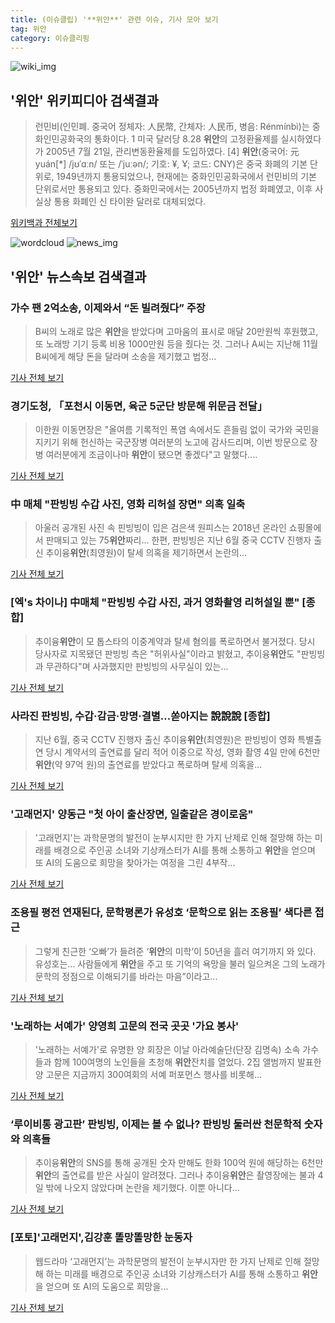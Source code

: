 ```yaml
---
title: (이슈클립) '**위안**' 관련 이슈, 기사 모아 보기
tag: 위안
category: 이슈클리핑
---
```

![wiki_img](https://user-images.githubusercontent.com/42597476/44503234-41136a80-a6d0-11e8-9071-6fc6418eafe4.png)
## **'**위안**'** 위키피디아 검색결과
>런민비(인민폐. 중국어 정체자: 人民幣, 간체자: 人民币, 병음: Rénmínbì)는 중화인민공화국의 통화이다. 1 미국 달러당 8.28 **위안**의 고정환율제를 실시하였다가 2005년 7월 21일, 관리변동환율제를 도입하였다. [4] **위안**(중국어: 元 yuán[*] /jʊˈɑːn/ 또는 /ˈjuːən/; 기호: ¥, Ұ; 코드: CNY)은 중국 화폐의 기본 단위로, 1949년까지 통용되었으나, 현재에는 중화인민공화국에서 런민비의 기본 단위로서만 통용되고 있다. 중화민국에서는 2005년까지 법정 화폐였고, 이후 사실상 통용 화폐인 신 타이완 달러로 대체되었다.

<a href="https://ko.wikipedia.org/wiki/위안" target="_blank">위키백과 전체보기</a>

![wordcloud](https://s3.ap-northeast-2.amazonaws.com/lyrics101-wordcloud/2018-09-10-1536573282.png)
![news_img](https://user-images.githubusercontent.com/42597476/44507050-1206f400-a6e4-11e8-8d98-7ffbfebb353f.png)
## **'**위안**'** 뉴스속보 검색결과
### 가수 팬 2억소송, 이제와서 “돈 빌려줬다” 주장

>B씨의 노래로 많은 **위안**을 받았다며 고마움의 표시로 매달 20만원씩 후원했고, 또 노래방 기기 등록 비용 1000만원 등을 줬다는 것.   그러나 A씨는 지난해 11월 B씨에게 해당 돈을 달라며 소송을 제기했고 법정...

<a href="http://www.etnews.com/20180910000165" target="_blank">기사 전체 보기</a>

### 경기도청, 「포천시 이동면, 육군 5군단 방문해 위문금 전달」

>이한원 이동면장은 "올여름 기록적인 폭염 속에서도 흔들림 없이 국가와 국민을 지키기 위해 헌신하는 국군장병 여러분의 노고에 감사드리며, 이번 방문으로 장병 여러분에게 조금이나마 **위안**이 됐으면 좋겠다"고 말했다....

<a href="http://www.whitepaper.co.kr/news/articleView.html?idxno=114951" target="_blank">기사 전체 보기</a>

### 中 매체 "판빙빙 수갑 사진, 영화 리허설 장면" 의혹 일축

>아울러 공개된 사진 속 핀빙빙이 입은 검은색 원피스는 2018년 온라인 쇼핑몰에서 판매되고 있는 75**위안**짜리... 한편, 판빙빙은 지난 6월 중국 CCTV 진행자 출신 추이융**위안**(최영원)이 탈세 의혹을 제기하면서 논란의...

<a href="http://www.sedaily.com/NewsView/1S4KZMMEFI" target="_blank">기사 전체 보기</a>

### [엑's 차이나] 中매체 "판빙빙 수갑 사진, 과거 영화촬영 리허설일 뿐" [종합]

>추이융**위안**이 모 톱스타의 이중계약과 탈세 혐의를 폭로하면서 불거졌다. 당시 당사자로 지목됐던 판빙빙 측은 "허위사실"이라고 밝혔고, 추이융**위안**도 "판빙빙과 무관하다"며 사과했지만 판빙빙의 사무실이 있는...

<a href="http://www.xportsnews.com/?ac=article_view&entry_id=1017655" target="_blank">기사 전체 보기</a>

### 사라진 판빙빙, 수갑·감금·망명·결별…쏟아지는 說說說 [종합]

>지난 6월, 중국 CCTV 진행자 출신 추이융**위안**(최영원)은 판빙빙이 영화 특별출연 당시 계약서의 출연료를 달리 적어 이중으로 작성, 영화 촬영 4일 만에 6천만 **위안**(약 97억 원)의 출연료를 받았다고 폭로하며 탈세 의혹을...

<a href="http://www.tvreport.co.kr/?c=news&m=newsview&idx=1079079" target="_blank">기사 전체 보기</a>

### '고래먼지' 양동근 "첫 아이 출산장면, 일출같은 경이로움"

>'고래먼지'는 과학문명의 발전이 눈부시지만 한 가지 난제로 인해 절망해 하는 미래를 배경으로 주인공 소녀와 기상캐스터가 AI를 통해 소통하고 **위안**을 얻으며 또 AI의 도움으로 희망을 찾아가는 여정을 그린 4부작...

<a href="http://www.mydaily.co.kr/new_yk/html/read.php?newsid=201809101454971350&ext=na" target="_blank">기사 전체 보기</a>

### 조용필 평전 연재된다, 문학평론가 유성호 ‘문학으로 읽는 조용필’ 색다른 접근

>그렇게 친근한 ‘오빠’가 들려준 ‘**위안**의 미학’이 50년을 흘러 여기까지 와 있다. 유성호는... 사람들에게 **위안**을 주고 또 기억의 욕망을 불러 일으켜온 그의 노래가 문학의 정점으로 이해되기를 바라는 마음”이라고...

<a href="http://www.cstimes.com/?mod=news&act=articleView&idxno=285214" target="_blank">기사 전체 보기</a>

### '노래하는 서예가' 양영희 고문의 전국 곳곳 '가요 봉사'

>'노래하는 서예가'로 유명한 양 회장은 이날 아라예술단(단장 김명속) 소속 가수들과 함께 100여명의 노인들을 초청해 **위안**잔치를 열었다. 2집 앨범까지 발표한 양 고문은 지금까지 300여회의 서예 퍼포먼스 행사를 비롯해...

<a href="http://www.gukjenews.com/news/articleView.html?idxno=989138" target="_blank">기사 전체 보기</a>

### ‘루이비통 광고판’ 판빙빙, 이제는 볼 수 없나? 판빙빙 둘러싼 천문학적 숫자와 의혹들

>추이융**위안**의 SNS를 통해 공개된 숫자 만해도 한화 100억 원에 해당하는 6천만**위안**의 출연료를 받은 사실이 알려졌다. 그러나 추이융**위안**은 촬영장에는 불과 4일 밖에 나오지 않았다며 논란을 제기했다. 이뿐 아니다...

<a href="http://chicnews.mk.co.kr/article.php?aid=1536570517211278002" target="_blank">기사 전체 보기</a>

### [포토]'고래먼지',김강훈 똘망똘망한 눈동자

>웹드라마 ‘고래먼지’는 과학문명의 발전이 눈부시자만 한 가지 난제로 인해 절망해 하는 미래를 배경으로 주인공 소녀와 기상캐스터가 AI를 통해 소통하고 **위안**을 얻으며 또 AI의 도움으로 희망을...

<a href="http://isplus.live.joins.com/news/article/aid.asp?aid=22549609" target="_blank">기사 전체 보기</a>


